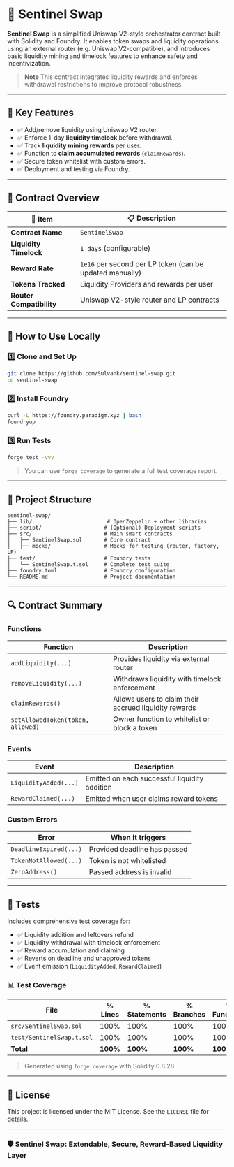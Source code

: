 # 🔄 Sentinel Swap

**Sentinel Swap** is a simplified Uniswap V2-style orchestrator contract built with Solidity and Foundry. It enables token swaps and liquidity operations using an external router (e.g. Uniswap V2-compatible), and introduces basic liquidity mining and timelock features to enhance safety and incentivization.

> **Note**
> This contract integrates liquidity rewards and enforces withdrawal restrictions to improve protocol robustness.

---

## 🔹 Key Features

* ✅ Add/remove liquidity using Uniswap V2 router.
* ✅ Enforce 1-day **liquidity timelock** before withdrawal.
* ✅ Track **liquidity mining rewards** per user.
* ✅ Function to **claim accumulated rewards** (`claimRewards`).
* ✅ Secure token whitelist with custom errors.
* ✅ Deployment and testing via Foundry.

---

## 📄 Contract Overview

| 🔧 Item                  | 📋 Description                                           |
| ------------------------ | -------------------------------------------------------- |
| **Contract Name**        | `SentinelSwap`                                           |
| **Liquidity Timelock**   | `1 days` (configurable)                                  |
| **Reward Rate**          | `1e16` per second per LP token (can be updated manually) |
| **Tokens Tracked**       | Liquidity Providers and rewards per user                 |
| **Router Compatibility** | Uniswap V2-style router and LP contracts                 |

---

## 🚀 How to Use Locally

### 1️⃣ Clone and Set Up

```bash
git clone https://github.com/Sulvank/sentinel-swap.git
cd sentinel-swap
```

### 2️⃣ Install Foundry

```bash
curl -L https://foundry.paradigm.xyz | bash
foundryup
```

### 3️⃣ Run Tests

```bash
forge test -vvv
```

> You can use `forge coverage` to generate a full test coverage report.

---

## 🧠 Project Structure

```
sentinel-swap/
├── lib/                        # OpenZeppelin + other libraries
├── script/                    # (Optional) Deployment scripts
├── src/                       # Main smart contracts
│   ├── SentinelSwap.sol       # Core contract
│   ├── mocks/                 # Mocks for testing (router, factory, LP)
├── test/                      # Foundry tests
│   └── SentinelSwap.t.sol     # Complete test suite
├── foundry.toml               # Foundry configuration
└── README.md                  # Project documentation
```

---

## 🔍 Contract Summary

### Functions

| Function                          | Description                                           |
| --------------------------------- | ----------------------------------------------------- |
| `addLiquidity(...)`               | Provides liquidity via external router                |
| `removeLiquidity(...)`            | Withdraws liquidity with timelock enforcement         |
| `claimRewards()`                  | Allows users to claim their accrued liquidity rewards |
| `setAllowedToken(token, allowed)` | Owner function to whitelist or block a token          |

### Events

| Event                 | Description                                   |
| --------------------- | --------------------------------------------- |
| `LiquidityAdded(...)` | Emitted on each successful liquidity addition |
| `RewardClaimed(...)`  | Emitted when user claims reward tokens        |

### Custom Errors

| Error                  | When it triggers             |
| ---------------------- | ---------------------------- |
| `DeadlineExpired(...)` | Provided deadline has passed |
| `TokenNotAllowed(...)` | Token is not whitelisted     |
| `ZeroAddress()`        | Passed address is invalid    |

---

## 🧪 Tests

Includes comprehensive test coverage for:

* ✅ Liquidity addition and leftovers refund
* ✅ Liquidity withdrawal with timelock enforcement
* ✅ Reward accumulation and claiming
* ✅ Reverts on deadline and unapproved tokens
* ✅ Event emission (`LiquidityAdded`, `RewardClaimed`)

### 📊 Test Coverage

| File                      | % Lines  | % Statements | % Branches | % Functions |
| ------------------------- | -------- | ------------ | ---------- | ----------- |
| `src/SentinelSwap.sol`    | 100%     | 100%         | 100%       | 100%        |
| `test/SentinelSwap.t.sol` | 100%     | 100%         | 100%       | 100%        |
| **Total**                 | **100%** | **100%**     | **100%**   | **100%**    |

> Generated using `forge coverage` with Solidity 0.8.28

---

## 📜 License

This project is licensed under the MIT License. See the `LICENSE` file for details.

---

### 🛡️ Sentinel Swap: Extendable, Secure, Reward-Based Liquidity Layer
